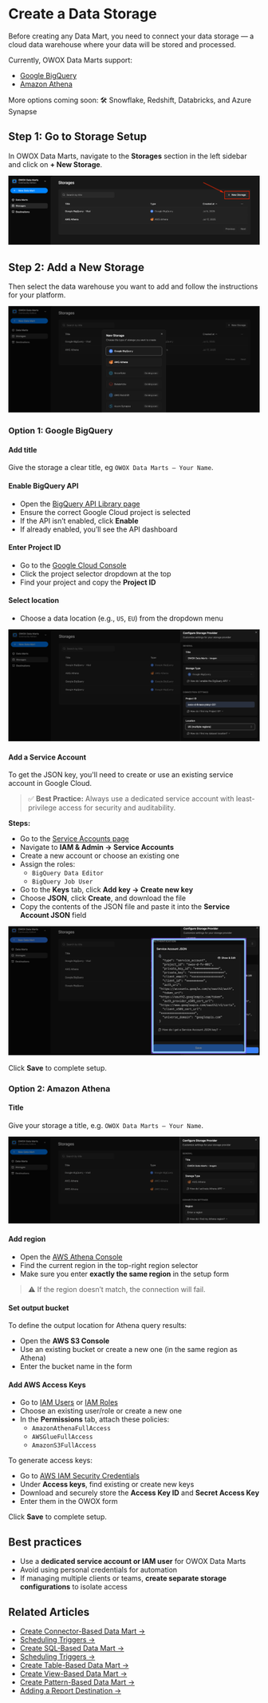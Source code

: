 # Create a Data Storage

Before creating any Data Mart, you need to connect your data storage — a cloud data warehouse where your data will be stored and processed.

Currently, OWOX Data Marts support:

- [Google BigQuery](docs/storages/supported-storages/google-bigquery.md)  
- [Amazon Athena](docs/storages/supported-storages/aws-athena.md)

More options coming soon: 🛠️ Snowflake, Redshift, Databricks, and Azure Synapse

## Step 1: Go to Storage Setup

In OWOX Data Marts, navigate to the **Storages** section in the left sidebar and click on **+ New Storage**.

![Storage screenshot](../../res/screens/Storage-1.png)

## Step 2: Add a New Storage

Then select the data warehouse you want to add and follow the instructions for your platform.

![Select Your Storage - Step 2](../../res/screens/Storage-2.png)

### Option 1: Google BigQuery

#### Add title

Give the storage a clear title, eg `OWOX Data Marts – Your Name`.

#### Enable BigQuery API

- Open the [BigQuery API Library page](https://console.cloud.google.com/apis/library/bigquery.googleapis.com)
- Ensure the correct Google Cloud project is selected
- If the API isn’t enabled, click **Enable**
- If already enabled, you’ll see the API dashboard

#### Enter Project ID

- Go to the [Google Cloud Console](https://console.cloud.google.com/)
- Click the project selector dropdown at the top
- Find your project and copy the **Project ID**

#### Select location

- Choose a data location (e.g., `US`, `EU`) from the dropdown menu

![Select Your Storage - Step 3](../../res/screens/Storage-3.png)

#### Add a Service Account

To get the JSON key, you'll need to create or use an existing service account in Google Cloud.

> ✅ **Best Practice:** Always use a dedicated service account with least-privilege access for security and auditability.

**Steps:**

- Go to the [Service Accounts page](https://console.cloud.google.com/iam-admin/serviceaccounts)
- Navigate to **IAM & Admin → Service Accounts**
- Create a new account or choose an existing one
- Assign the roles:
  - `BigQuery Data Editor`
  - `BigQuery Job User`
- Go to the **Keys** tab, click **Add key → Create new key**
- Choose **JSON**, click **Create**, and download the file
- Copy the contents of the JSON file and paste it into the **Service Account JSON** field

![BigQuery Service Account Setup](../../res/screens/Storage-4.png)

Click **Save** to complete setup.

### Option 2: Amazon Athena

#### Title

Give your storage a title, e.g. `OWOX Data Marts – Your Name`.

![Athena Setup](../../res/screens/Storage-5.png)

#### Add region

- Open the [AWS Athena Console](https://console.aws.amazon.com/athena/)
- Find the current region in the top-right region selector
- Make sure you enter **exactly the same region** in the setup form

> ⚠️ If the region doesn’t match, the connection will fail.

#### Set output bucket

To define the output location for Athena query results:

- Open the **AWS S3 Console**
- Use an existing bucket or create a new one (in the same region as Athena)
- Enter the bucket name in the form

#### Add AWS Access Keys

- Go to [IAM Users](https://console.aws.amazon.com/iam/home#/users) or [IAM Roles](https://console.aws.amazon.com/iam/home#/roles)
- Choose an existing user/role or create a new one
- In the **Permissions** tab, attach these policies:
  - `AmazonAthenaFullAccess`
  - `AWSGlueFullAccess`
  - `AmazonS3FullAccess`

To generate access keys:

- Go to [AWS IAM Security Credentials](https://console.aws.amazon.com/iam/home#/security_credentials)
- Under **Access keys**, find existing or create new keys
- Download and securely store the **Access Key ID** and **Secret Access Key**
- Enter them in the OWOX form

Click **Save** to complete setup.

## Best practices

- Use a **dedicated service account or IAM user** for OWOX Data Marts
- Avoid using personal credentials for automation
- If managing multiple clients or teams, **create separate storage configurations** to isolate access

## Related Articles

- [Create Connector-Based Data Mart →](create-connector-data-mart.md)
- [Scheduling Triggers →](connector-triggers.md)
- [Create SQL-Based Data Mart →](create-sql-data-mart.md)
- [Scheduling Triggers →](report-triggers.md)
- [Create Table-Based Data Mart →](create-table-data-mart.md)
- [Create View-Based Data Mart →](create-view-data-mart.md)
- [Create Pattern-Based Data Mart →](create-pattern-data-mart.md)
- [Adding a Report Destination →](create-a-destination.md)
